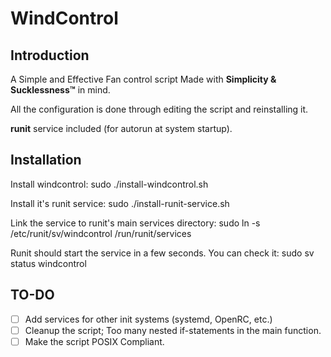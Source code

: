 # WindControl

## Introduction

A Simple and Effective Fan control script Made with **Simplicity &
Sucklessness™** in mind.

All the configuration is done through editing the script and reinstalling it.

**runit** service included (for autorun at system startup).

## Installation

Install windcontrol:
    sudo ./install-windcontrol.sh

Install it's runit service:
    sudo ./install-runit-service.sh

Link the service to runit's main services directory:
    sudo ln -s /etc/runit/sv/windcontrol /run/runit/services

Runit should start the service in a few seconds. You can check it:
    sudo sv status windcontrol

## TO-DO

- [ ] Add services for other init systems (systemd, OpenRC, etc.)
- [ ] Cleanup the script; Too many nested if-statements in the main function.
- [ ] Make the script POSIX Compliant.
